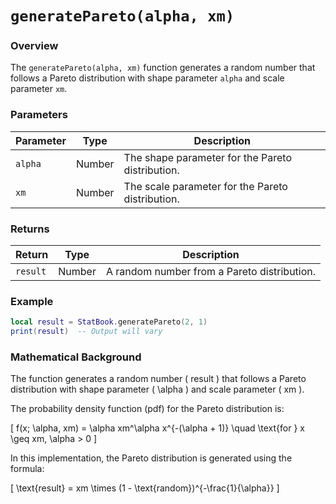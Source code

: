 # `generatePareto(alpha, xm)`

### Overview

The `generatePareto(alpha, xm)` function generates a random number that follows a Pareto distribution with shape parameter `alpha` and scale parameter `xm`.

### Parameters

| Parameter  | Type   | Description                                          |
|------------|--------|------------------------------------------------------|
| `alpha`    | Number | The shape parameter for the Pareto distribution.     |
| `xm`       | Number | The scale parameter for the Pareto distribution.     |

### Returns

| Return     | Type   | Description                                         |
|------------|--------|-----------------------------------------------------|
| `result`   | Number | A random number from a Pareto distribution.         |

### Example

```lua
local result = StatBook.generatePareto(2, 1)
print(result)  -- Output will vary
```

### Mathematical Background

The function generates a random number \( result \) that follows a Pareto distribution with shape parameter \( \alpha \) and scale parameter \( xm \).

The probability density function (pdf) for the Pareto distribution is:

\[
f(x; \alpha, xm) = \alpha xm^\alpha x^{-(\alpha + 1)} \quad \text{for } x \geq xm, \alpha > 0
\]

In this implementation, the Pareto distribution is generated using the formula:

\[
\text{result} = xm \times (1 - \text{random})^{-\frac{1}{\alpha}}
\]








